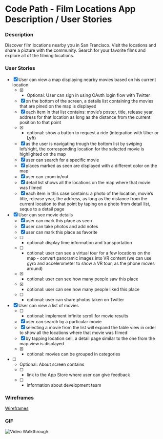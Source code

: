 # Code Path - Film Locations App Description / User Stories

### Description

Discover film locations nearby you in San Francisco. Visit the locations and share a picture with the community. Search for your favorite films and explore all of the filming locations.  

### User Stories

- [X] User can view a map displaying nearby movies based on his current location
  - [X] * Optional: User can sign in using OAuth login flow with Twitter
  - [X] on the bottom of the screen, a details list containing the movies that are pined on the map is displayed
  - [X] each item in that list contains: movie’s poster, title, release year, address for that location as long as the distance from the current position to that point
  - [X] * optional: show a button to request a ride (integration with Uber or Lyft) 
  - [X] as the user is navigating trough the bottom list by swiping left/right, the corresponding location for the selected movie is highlighted on the map
  - [X] user can search for a specific movie
  - [X] places marked as seen are displayed with a different color on the map
  - [X] user can zoom in/out
  - [X] detail list shows all the locations on the map where that movie was filmed
  - [X] each item in this case contains: a photo of the location, movie’s title, release year, the address, as long as the distance from the current location to that point by taping on a photo from detail list, seque to a detail page
- [X] User can see movie details
  - [X] user can mark this place as seen
  - [X] user can take photos and add notes
  - [X] user can mark this place as favorite
  - [ ] * optional: display time information and transportation
  - [ ] * optional: user can see a virtual tour for a few locations on the map - convert panoramic images into VR content (we can use gyro and accelerometer to show a VR tour, as the phone moves around)
  - [X] * optional: user can see how many people saw this place
  - [X] * optional: user can see how many people liked this place
  - [ ] * optional: user can share photos taken on Twitter
- [X] User can view a list of movies
  - [ ] * optional: implement infinite scroll for movie results
  - [X] user can search by a particular movie
  - [X] selecting a movie from the list will expand the table view in order to show all the locations where that movie was filmed
  - [X] by tapping location cell, a detail page similar to the one from the map view is displayed
  - [X] * optional: movies can be grouped in categories
- [ ] * Optional: About screen contains 
  - [ ]    * link to the App Store where user can give feedback
  - [ ]    * information about development team

### Wireframes

[Wireframes](https://github.com/FilmLocations/filmlocationsapp/blob/master/wireframes/README.md)

### GIF

<img src='https://github.com/FilmLocations/filmlocationsapp/blob/master/FilmLocations_05_18.gif' title='Video Walkthrough' width='' alt='Video Walkthrough' />

